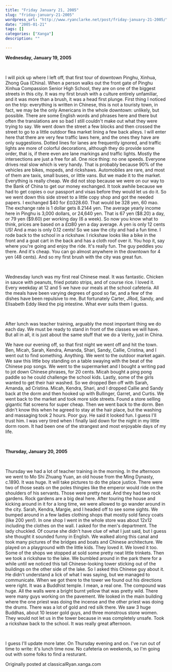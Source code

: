```yaml
---
title: "Friday January 21, 2005"
slug: "friday-january-21-2005"
wordpress_url: "http://www.ryanclarke.net/post/friday-january-21-2005/"
date: "2005-01-21"
tags: []
categories: ["Xanga"]
description: ""

---
```


**Wednesday, January 19, 2005**

 

I will pick up where I left off, that first tour of downtown Pinghu, Xinhua, Zhong Gua (China). When a person walks out the front gate of Pinghu Xinhua Compassion Senior High School, they are on one of the biggest streets in this city. It was my first brush with a culture entirely unfamiliar, and it was more than a brush, it was a head first plunge. First thing I noticed on the trip: everything is written in Chinese, this is not a touristy town, in fact, we may be the only Americans in the whole downtown: unlikely, but possible. There are some English words and phrases here and there but often the translations are so bad I still couldn't make out what they were trying to say. We went down the street a few blocks and then crossed the street to go to a little outdoor flea market lining a few back alleys. I will enter here that there are very few traffic laws here, and the ones they have are only suggestions. Dotted lines for lanes are frequently ignored, and traffic lights are more of colorful decorations, although they do provide some order, that is, if there even are lane markings and traffic lights. Mostly the intersections are just a free for all. One nice thing: no one speeds. Everyone drives real slow which is very handy. That is probably because 90% of the vehicles are bikes, mopeds, and rickshaws. Automobiles are rare, and most of them are taxis, small buses, or little vans. But we made it to the market. Everything is really cheap. We did not stop because we were on our way to the Bank of China to get our money exchanged. It took awhile because we had to get copies o our passport and visas before they would let us do it. So we went down this side street to a little copy shop and got the needed papers. I exchanged \$40 for £¤328.60. That would be 328 yen, 60 mao. The exchange rate is 1 dollar gets 8.2144 yen. The average yearly income here in Pinghu is 3,000 dollars, or 24,640 yen. That is 67 yen (\$8.20) a day, or 79 yen (\$9.60) per working day (6 a week). So now you know what to think, prices are based on a £¤80 yen a day average. A yen is only 12 cents US! And a mao is only 0.12 cents! So we saw the city and had a fun time. I rode back to the school in a rickshaw. I rickshaw looks like a bike in the front and a goat cart in the back and has a cloth roof over it. You hop it, say where you're going and enjoy the ride. It's really fun. The guy peddles you there. And it's cheap. You can go almost anywhere in the downtown for 4 yen (48 cents). And so my first brush with the city was great fun.

 

Wednesday lunch was my first real Chinese meal. It was fantastic. Chicken in sauce with peanuts, fried potato strips, and of course rice. I loved it. Every weekday at 12 and 5 we have our meals at the school cafeteria. All the meals have been varying degrees of good so far, and a few of the dishes have been repulsive to me. But fortunately Carter, JRod, Sandy, and Elisabeth Eddy liked the pig intestine. What ever suits them I guess.

 

After lunch was teacher training, arguably the most important thing we do each day. We must be ready to stand in front of the classes we will have. But all in all, it is just about the same stuff that we do a Verity, just in China.

We have our evening off, so that first night we went off and hit the town. Ben, Micah, Sarah, Kendra, Amanda, Shari, Sandy, Callie, Cristina, and I went out to find something. Anything. We went to the outdoor market again. We saw this little boy standing on a table swaying with the beat of the Chinese pop songs. We went to the supermarket and I bought a writing pad to jot down Chinese phrases, for 20 cents. Micah bought a ping pong paddle so he could challenge the school kids. Lastly, some of the girls wanted to get their hair washed. So we dropped Ben off with Sarah, Amanda, ad Cristina. Micah, Kendra, Shari, and I dropped Callie and Sandy back at the dorm and then hooked up with Bullinger, Garret, and Curtis. We went back to the market and took more side streets. Found a store selling gigantic flat screens for super cheap. Then we went back to the dorm. Ben didn't know this when he agreed to stay at the hair place, but the washing and massaging took 2 hours. Poor guy. He said it looked fun. I guess I'll trust him. I was very tired when I finally laid down for the night in my little dorm room. It had been one of the strangest and most enjoyable days of my life.

 

**Thursday, January 20, 2005**

 

Thursday we had a lot of teacher training in the morning. In the afternoon we went to Mo Shi Zhuang Yuan, an old house from the Ming Dynasty, c.1890. It was huge. It will take pictures to do the place justice. There were two of those seats on the poles thingies like the emperor would ride on the shoulders of his servants. Those were pretty neat. And they had two rock gardens. Rock gardens are a big deal here. After touring the house and kicking around in it for a long time, we were allowed to go wander around in the city. Sarah, Kendra, Margie, and I headed off to see some sights. We bumped around in a few ladies clothing shops that mostly sold fancy coats (like 200 yen!). In one shop I went in the whole store was about 12x12 including the clothes on the wall. I asked for the men's department. The lady chuckled. Of course she didn't have clue of what I just said, but I guess she thought it sounded funny in English. We walked along this canal and took many pictures of the bridges and boats and Chinese architecture. We played on a playground with the little kids. They loved it. We loved it too. Some of the shops we stopped at sold some pretty neat little trinkets. Then we took a rickshaw to the lake. We bumbled around in the park there for a while until we noticed this tall Chinese-looking tower sticking out of the buildings on the other side of the lake. So I asked this Chinese guy about it. He didn't understand a lick of what I was saying, but we managed to communicate. When we got there to the tower we found out his directions were right. It was a Buddhist temple. I mean, a real one. The compound was huge. All the walls were a bright burnt yellow that was pretty wild. There were many guys working on the pavement. We looked in the main building where the one priest was doing the incense and the other priest was doing the drums. There was a lot of gold and red silk there. We saw 3 huge Buddhas, about 10 lesser gold guys, and three monstrous stone women. They would not let us in the tower because in was completely unsafe. Took a rickshaw back to the school. It was really great afternoon.

 

I guess I'll update more later. On Thursday evening and on. I've run out of time to write: it's lunch time now. No cafeteria on weekends, so I'm going out with some folks to find a resturant.

Originally posted at classicalRyan.xanga.com


